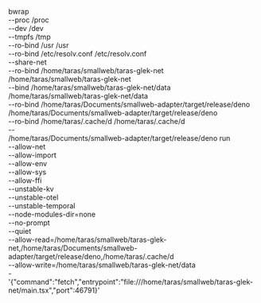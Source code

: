 bwrap \
  --proc /proc \
  --dev /dev \
  --tmpfs /tmp \
  --ro-bind /usr /usr \
  --ro-bind /etc/resolv.conf /etc/resolv.conf \
  --share-net \
  --ro-bind /home/taras/smallweb/taras-glek-net /home/taras/smallweb/taras-glek-net \
  --bind /home/taras/smallweb/taras-glek-net/data /home/taras/smallweb/taras-glek-net/data \
  --ro-bind /home/taras/Documents/smallweb-adapter/target/release/deno /home/taras/Documents/smallweb-adapter/target/release/deno \
  --ro-bind /home/taras/.cache/d /home/taras/.cache/d \
  -- \
  /home/taras/Documents/smallweb-adapter/target/release/deno run \
    --allow-net \
    --allow-import \
    --allow-env \
    --allow-sys \
    --allow-ffi \
    --unstable-kv \
    --unstable-otel \
    --unstable-temporal \
    --node-modules-dir=none \
    --no-prompt \
    --quiet \
    --allow-read=/home/taras/smallweb/taras-glek-net,/home/taras/Documents/smallweb-adapter/target/release/deno,/home/taras/.cache/d \
    --allow-write=/home/taras/smallweb/taras-glek-net/data \
    - \
    '{"command":"fetch","entrypoint":"file:///home/taras/smallweb/taras-glek-net/main.tsx","port":46791}'
